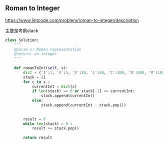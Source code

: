 ## Roman to Integer 

https://www.lintcode.com/problem/roman-to-integer/description



主要是考察stack

```python
class Solution:
    """
    @param s: Roman representation
    @return: an integer
    """
                
    def romanToInt(self, s):
        dict = {'I':1, 'V':5, 'X':10, 'L':50, 'C':100, 'D':500, 'M':1000}
        stack = [] 
        for c in s : 
            currentInt = dict[c]
            if len(stack) == 0 or stack[-1] >= currentInt: 
                stack.append(currentInt)
            else: 
                stack.append(currentInt - stack.pop())
                
                
        result = 0 
        while len(stack) > 0 : 
            result += stack.pop()
            
        return result
```

